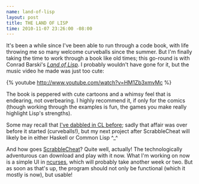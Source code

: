 ```yaml
--- 
name: land-of-lisp
layout: post
title: THE LAND OF LISP
time: 2010-11-07 23:26:00 -08:00
---
```

It's been a while since I've been able to run through a code book, with life 
throwing me so many welcome curveballs since the summer. But I'm finally
taking the time to work through a book like old times; this go-round is with
Conrad Barski's [_Land of Lisp_][1]. I probably wouldn't have gone for it, but
the music video he made was just too cute:

{% youtube http://www.youtube.com/watch?v=HM1Zb3xmvMc %}

The book is peppered with cute cartoons and a whimsy feel that is endearing,
not overbearing. I highly recommend it, if only for the comics (though working
through the examples is fun, the games you make really highlight Lisp's
strengths).


Some may recall that [I've dabbled in CL before][2]; sadly that affair was
over before it started (curveballs!), but my next project after ScrabbleCheat
will likely be in either Haskell or Common Lisp ^_^


And how goes [ScrabbleCheat][3]? Quite well, actually! The technologically
adventurous can download and play with it now. What I'm working on now is a
simple UI in [ncurses][4], which will probably take another week or two. But
as soon as that's up, the program should not only be functional (which it
mostly is now), but usable!


   [1]: http://landoflisp.com/

   [2]: http://www.morepaul.com/2010/04/common-lisp.html

   [3]: http://www.github.com/paul-meier/ScrabbleCheat

   [4]: http://en.wikipedia.org/wiki/Ncurses
